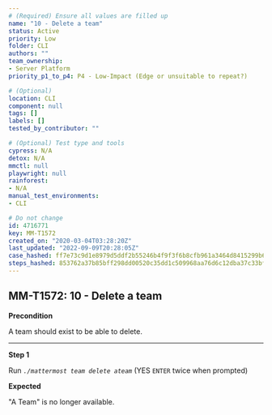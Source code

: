 ```yaml
---
# (Required) Ensure all values are filled up
name: "10 - Delete a team"
status: Active
priority: Low
folder: CLI
authors: ""
team_ownership:
- Server Platform
priority_p1_to_p4: P4 - Low-Impact (Edge or unsuitable to repeat?)

# (Optional)
location: CLI
component: null
tags: []
labels: []
tested_by_contributor: ""

# (Optional) Test type and tools
cypress: N/A
detox: N/A
mmctl: null
playwright: null
rainforest:
- N/A
manual_test_environments:
- CLI

# Do not change
id: 4716771
key: MM-T1572
created_on: "2020-03-04T03:28:20Z"
last_updated: "2022-09-09T20:28:05Z"
case_hashed: ff7e73c9d1e8979d5ddf2b55246b4f9f3f6b8cfb961a3464d8415299b65b203b5443b593380a9f60bb35e868ed7fa80a
steps_hashed: 853762a37b85bff298dd00520c35dd1c509968aa76d6c12dba37c33bf5c524bbe64ef72298409e713d13d73e0a58dac6
---
```


<!-- (Auto-generated) Based on frontmatter's "key" and "name" -->

## MM-T1572: 10 - Delete a team

**Precondition**

A team should exist to be able to delete.

---

**Step 1**

Run _`./mattermost team delete ateam`_ (YES `ENTER` twice when prompted)

**Expected**

"A Team" is no longer available.
